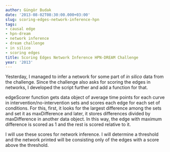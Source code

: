 ```yaml
---
author: Güngör Budak
date: '2013-08-02T08:30:00.000+03:00'
slug: scoring-edges-network-inference-hpn
tags:
- causal edge
- hpn-dream
- network inference
- dream challenge
- in silico
- scoring edges
title: Scoring Edges Network Inference HPN-DREAM Challenge
year: '2013'
---
```


Yesterday, I managed to infer a network for some part of *in silico* data from the challenge. Since the challenge also asks for scoring the edges in networks, I developed the script further and add a function for that.

edgeScorer function gets data object of average time points for each curve in intervention/no-intervention sets and scores each edge for each set of conditions. For this, first, it looks for the largest difference among the sets and set it as maxDifference and later, it stores differences divided by maxDifference in another data object. In this way, the edge with maximum difference is scored as 1 and the rest is scored relative to it.

I will use these scores for network inference. I will determine a threshold and the network printed will be consisting only of the edges with a score above the threshold.
